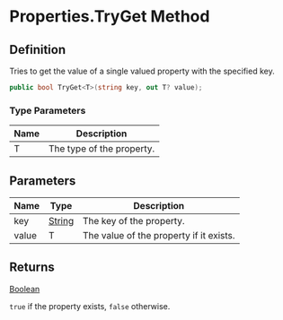 # Properties.TryGet Method
## Definition

Tries to get the value of a single valued property with the specified key.

```c#
public bool TryGet<T>(string key, out T? value);
```

### Type Parameters

| Name | Description |
| ---- | ----------- |
| T | The type of the property. |

## Parameters

| Name | Type | Description |
| ---- | ---- | ----------- |
| key | [String](https://learn.microsoft.com/en-gb/dotnet/api/System.String) | The key of the property. |
| value | T | The value of the property if it exists. |

## Returns

[Boolean](https://learn.microsoft.com/en-gb/dotnet/api/System.Boolean)

`true` if the property exists, `false` otherwise.
